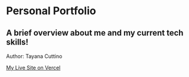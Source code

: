 # Personal Portfolio
## A brief overview about me and my current tech skills!

Author: Tayana Cuttino

[My Live Site on Vercel](https://my-personal-portfolio-jade.vercel.app/)
